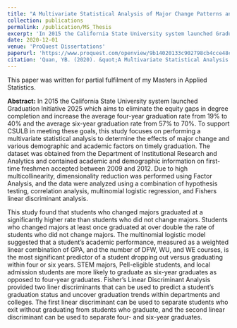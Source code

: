 ```yaml
---
title: "A Multivariate Statistical Analysis of Major Change Patterns and Significant Factors That Influence Graduation Rates: A Case Study at California State University, Long Beach"
collection: publications
permalink: /publication/MS_Thesis
excerpt: 'In 2015 the California State University system launched Graduation Initiative 2025 which aims to eliminate the equity gaps in degree completion and increase the average four-year graduation rate from 19% to 40% and the average six-year graduation rate from 57% to 70%. To support CSULB in meeting these goals, this study focuses on performing a multivariate statistical analysis to determine the effects of major change and various demographic and academic factors on timely graduation.'
date: 2020-12-01
venue: 'ProQuest Dissertations'
paperurl: 'https://www.proquest.com/openview/9b14020133c902798cb4cce48cb1e8d2/1?pq-origsite=gscholar&cbl=18750&diss=y'
citation: 'Quan, YB. (2020). &quot;A Multivariate Statistical Analysis of Major Change Patterns and Significant Factors That Influence Graduation Rates: A Case Study at California State University, Long Beach&quot; (Publication No. 28155286)[Masters thesis, California State University, Long Beach.] ProQuest Dissertations and Theses database.'
---
```

This paper was written for partial fulfilment of my Masters in Applied Statistics.

**Abstract:** In 2015 the California State University system launched Graduation Initiative 2025
which aims to eliminate the equity gaps in degree completion and increase the average four-year
graduation rate from 19% to 40% and the average six-year graduation rate from 57% to 70%. To
support CSULB in meeting these goals, this study focuses on performing a multivariate
statistical analysis to determine the effects of major change and various demographic and
academic factors on timely graduation. The dataset was obtained from the Department of
Institutional Research and Analytics and contained academic and demographic information on
first-time freshmen accepted between 2009 and 2012. Due to high multicollinearity,
dimensionality reduction was performed using Factor Analysis, and the data were analyzed using
a combination of hypothesis testing, correlation analysis, multinomial logistic regression, and
Fishers linear discriminant analysis.


This study found that students who changed majors graduated at a significantly higher rate than students who did not change majors. Students who changed majors at least once graduated at over double the rate of students who did not change majors. The multinomial logistic model suggested that a student’s academic performance, measured as a weighted linear combination of GPA, and the number of DFW, WU, and WE courses, is the most significant predictor of a student dropping out versus graduating within four or six years. STEM majors, Pell-eligible students, and local admission students are more likely to graduate as six-year graduates as opposed to four-year graduates. Fisher’s Linear Discriminant Analysis provided two liner discriminants that can be used to predict a student’s graduation status and uncover graduation trends within departments and colleges. The first linear discriminant can be used to separate students who exit without graduating from students who graduate, and the second linear discriminant can be used to separate four- and six-year graduates.